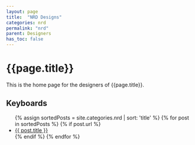 ```yaml
---
layout: page
title:  "NRD Designs"
categories: nrd
permalink: "nrd"
parent: Designers
has_toc: false
---
```

# {{page.title}}

This is the home page for the designers of {{page.title}}.

## Keyboards

<ul>
  {% assign sortedPosts = site.categories.nrd | sort: 'title' %}
    {% for post in sortedPosts %}
      {% if post.url %}
        <li><a href="{{ post.url }}">{{ post.title }}</a></li>
      {% endif %}
    {% endfor %}
</ul>
